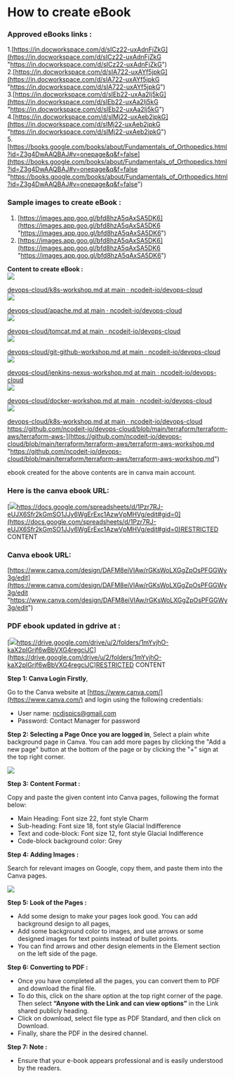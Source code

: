 # How to create eBook 
### Approved eBooks links : 
1.[https://in.docworkspace.com/d/sICz22-uxAdnFjZkG](https://in.docworkspace.com/d/sICz22-uxAdnFjZkG "https://in.docworkspace.com/d/sICz22-uxAdnFjZkG")  
2.[https://in.docworkspace.com/d/sIA722-uxAYf5jpkG](https://in.docworkspace.com/d/sIA722-uxAYf5jpkG "https://in.docworkspace.com/d/sIA722-uxAYf5jpkG")  
3.[https://in.docworkspace.com/d/sIEb22-uxAa2Ij5kG](https://in.docworkspace.com/d/sIEb22-uxAa2Ij5kG "https://in.docworkspace.com/d/sIEb22-uxAa2Ij5kG")  
4.[https://in.docworkspace.com/d/sIMj22-uxAeb2jpkG](https://in.docworkspace.com/d/sIMj22-uxAeb2jpkG "https://in.docworkspace.com/d/sIMj22-uxAeb2jpkG")  
5.[https://books.google.com/books/about/Fundamentals_of_Orthopedics.html?id=Z3g4DwAAQBAJ#v=onepage&q&f=false](https://books.google.com/books/about/Fundamentals_of_Orthopedics.html?id=Z3g4DwAAQBAJ#v=onepage&q&f=false "https://books.google.com/books/about/Fundamentals_of_Orthopedics.html?id=Z3g4DwAAQBAJ#v=onepage&q&f=false")

### Sample images to create eBook :
1. [https://images.app.goo.gl/bfd8hzA5qAxSA5DK6](https://images.app.goo.gl/bfd8hzA5qAxSA5DK6 "https://images.app.goo.gl/bfd8hzA5qAxSA5DK6")  
2. [https://images.app.goo.gl/bfd8hzA5qAxSA5DK6](https://images.app.goo.gl/bfd8hzA5qAxSA5DK6 "https://images.app.goo.gl/bfd8hzA5qAxSA5DK6")

**Content to create eBook :**  
![](https://github.com/fluidicon.png)

[devops-cloud/k8s-workshop.md at main · ncodeit-io/devops-cloud](https://github.com/ncodeit-io/devops-cloud/blob/main/kubernetes/k8s-workshop.md)  
![](https://github.com/fluidicon.png)

[devops-cloud/apache.md at main · ncodeit-io/devops-cloud](https://github.com/ncodeit-io/devops-cloud/blob/main/tomcat-apache-nginx/apache.md)  
![](https://github.com/fluidicon.png)

[devops-cloud/tomcat.md at main · ncodeit-io/devops-cloud](https://github.com/ncodeit-io/devops-cloud/blob/main/tomcat-apache-nginx/tomcat.md)  
![](https://github.com/fluidicon.png)

[devops-cloud/git-github-workshop.md at main · ncodeit-io/devops-cloud](https://github.com/ncodeit-io/devops-cloud/blob/main/git-github/git-github-workshop.md)  
![](https://github.com/fluidicon.png)

[devops-cloud/jenkins-nexus-workshop.md at main · ncodeit-io/devops-cloud](https://github.com/ncodeit-io/devops-cloud/blob/main/jenkins-nexus/jenkins-nexus-workshop.md)  
![](https://github.com/fluidicon.png)

[devops-cloud/docker-workshop.md at main · ncodeit-io/devops-cloud](https://github.com/ncodeit-io/devops-cloud/blob/main/docker/docker-workshop.md)  
![](https://github.com/fluidicon.png)

[devops-cloud/k8s-workshop.md at main · ncodeit-io/devops-cloud](https://github.com/ncodeit-io/devops-cloud/blob/main/kubernetes/k8s-workshop.md)  
https://github.com/ncodeit-io/devops-cloud/blob/main/terraform/terraform-aws/terraform-aws-](https://github.com/ncodeit-io/devops-cloud/blob/main/terraform/terraform-aws/terraform-aws-workshop.md "https://github.com/ncodeit-io/devops-cloud/blob/main/terraform/terraform-aws/terraform-aws-workshop.md")  

ebook created for the above contents are in canva main account.

### Here is the canva ebook URL:
 [![](https://developers.google.com/drive/images/drive_icon.png)https://docs.google.com/spreadsheets/d/1Pzr7RJ-eUJX6Sfr2kGmSO1JJy6WgErExc1AzwVpMHVg/edit#gid=0](https://docs.google.com/spreadsheets/d/1Pzr7RJ-eUJX6Sfr2kGmSO1JJy6WgErExc1AzwVpMHVg/edit#gid=0)RESTRICTED CONTENT  

### Canva ebook URL: 
[https://www.canva.com/design/DAFM8eiVIAw/rGKsWoLXGgZpOsPFGGWy3g/edit](https://www.canva.com/design/DAFM8eiVIAw/rGKsWoLXGgZpOsPFGGWy3g/edit "https://www.canva.com/design/DAFM8eiVIAw/rGKsWoLXGgZpOsPFGGWy3g/edit")  

### PDF ebook updated in gdrive at :
 [![](https://developers.google.com/drive/images/drive_icon.png)https://drive.google.com/drive/u/2/folders/1mYvjhO-kaX2pIGrjf6wBbVXG4regciJC](https://drive.google.com/drive/u/2/folders/1mYvjhO-kaX2pIGrjf6wBbVXG4regciJC)RESTRICTED CONTENT

**Step 1: Canva Login Firstly**, 

Go to the Canva website at [https://www.canva.com/](https://www.canva.com/) and login using the following credentials:

-   User name: [ncdjspics@gmail.com](mailto:ncdjspics@gmail.com)
-   Password: Contact Manager for password

**Step 2: Selecting a Page Once you are logged in**, 
Select a plain white background page in Canva. You can add more pages by clicking the "Add a new page" button at the bottom of the page or by clicking the "+" sign at the top right corner.

![](https://i.gyazo.com/912659e4a309175608e06a66bb0854f6.png)

**Step 3: Content Format :**

Copy and paste the given content into Canva pages, following the format below:

-   Main Heading: Font size 22, font style Charm
-   Sub-heading: Font size 18, font style Glacial Indifference
-   Text and code-block: Font size 12, font style Glacial Indifference
-   Code-block background color: Grey

**Step 4: Adding Images :**

Search for relevant images on Google, copy them, and paste them into the Canva pages.

![](https://i.gyazo.com/45261fc393f88376267e8e88265b8814.png)

**Step 5: Look of the Pages :**
- Add some design to make your pages look good. You can add background design to all pages, 
- Add some background color to images, and use arrows or some designed images for text points instead of bullet points. 
- You can find arrows and other design elements in the Element section on the left side of the page.

**Step 6: Converting to PDF :** 
- Once you have completed all the pages, you can convert them to PDF and download the final file. 
- To do this, click on the share option at the top right corner of the page. Then select **“Anyone with the Link and can view options”** in the Link shared publicly heading. 
- Click on download, select file type as PDF Standard, and then click on Download. 
- Finally, share the PDF in the desired channel.

**Step 7: Note :** 
- Ensure that your e-book appears professional and is easily understood by the readers.
